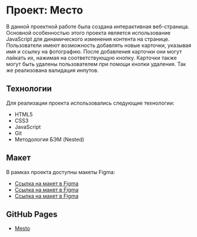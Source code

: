 # Проект: Место

В данной проектной работе была создана интерактивная веб-страница. Основной особенностью этого проекта является использование JavaScript для динамического изменения контента на странице.
Пользователи имеют возможность добавлять новые карточки, указывая имя и ссылку на фотографию. После добавления карточки они могут лайкать их, нажимая на соответствующую кнопку. Карточки также могут быть удалены пользователем при помощи кнопки удаления. Так же реализована валидация инпутов.

## Технологии

Для реализации проекта использовались следующие технологии:

- HTML5
- CSS3
- JavaScript
- Git
- Методология БЭМ (Nested)

## Макет

В рамках проекта доступны макеты Figma:

- [Ссылка на макет в Figma](https://www.figma.com/file/2cn9N9jSkmxD84oJik7xL7/JavaScript.-Sprint-4?node-id=0%3A1)
- [Ссылка на макет в Figma](https://www.figma.com/file/bjyvbKKJN2naO0ucURl2Z0/JavaScript.-Sprint-5?node-id=0%3A1)
- [Ссылка на макет в Figma](https://www.figma.com/file/kRVLKwYG3d1HGLvh7JFWRT/JavaScript.-Sprint-6?type=design&node-id=0-1&mode=design&t=mL5EgKIaV1M2dhGp-0)

## GitHub Pages

- [Mesto](https://meowyserna.github.io/mesto/)
